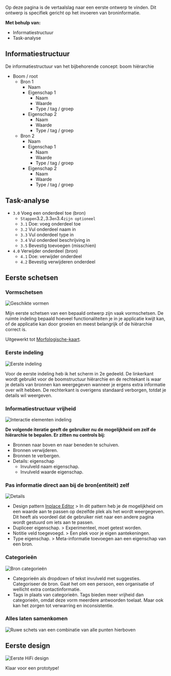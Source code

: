 

Op deze pagina is de vertaalslag naar een eerste ontwerp te vinden. Dit ontwerp is specifiek gericht op het invoeren van broninformatie.

__Met behulp van:__

* Informatiestructuur
* Task-analyse


## Informatiestructuur

De informatiestructuur van het bijbehorende concept: boom hiërarchie

* Boom / root
  * Bron 1
    * Naam
    * Eigenschap 1
      * Naam
      * Waarde
      * Type / tag / groep
    * Eigenschap 2
      * Naam
      * Waarde
      * Type / tag / groep
  * Bron 2
    * Naam
    * Eigenschap 1
      * Naam
      * Waarde
      * Type / tag / groep
    * Eigenschap 2
      * Naam
      * Waarde
      * Type / tag / groep

## Task-analyse

* `3.0` Voeg een onderdeel toe (bron)
  * `Stappen`3.2`,`3.3`en`3.4`zijn optioneel`
  * `3.1` Doe: voeg onderdeel toe
  * `3.2` Vul onderdeel naam in
  * `3.3` Vul onderdeel type in
  * `3.4` Vul onderdeel beschrijving in
  * `3.5` Bevestig toevoegen (misschien)
* `4.0` Verwijder onderdeel (bron)
  * `4.1` Doe: verwijder onderdeel
  * `4.2` Bevestig verwijderen onderdeel



## Eerste schetsen

### Vormschetsen

![Geschikte vormen](content/schetsen28.png)

Mijn eerste schetsen van een bepaald ontwerp zijn vaak vormschetsen. De ruimte indeling bepaald hoeveel functionaliteiten je in je applicatie kwijt kan, of de applicatie kan door groeien en meest belangrijk of de hiërarchie correct is.

Uitgewerkt tot [Morfologische-kaart](https://jorik.gitbook.io/project-blauwdruk/research_methods/morfologische-kaart/entiteit).

### Eerste indeling

![Eerste indeling](content/schetsen29.png)

Voor de eerste indeling heb ik het scherm in 2e gedeeld. De linkerkant wordt gebruikt voor de boomstructuur hiërarchie en de rechtekant is waar je details van bronnen kan weergegeven wanneer je ergens extra informatie over wilt hebben. De rechterkant is overigens standaard verborgen, totdat je details wil weergeven.


### Informatiestructuur vrijheid

![Interactie elementen indeling](content/schetsen33.png)

__De volgende iteratie geeft de gebruiker nu de mogelijkheid om zelf de hiërarchie te bepalen. Er zitten nu controls bij:__
* Bronnen naar boven en naar beneden te schuiven.
* Bronnen verwijderen.
* Bronnen te verbergen.
* Details: eigenschap
  * Invulveld naam eigenschap.
  * Invulveld waarde eigenschap.


### Pas informatie direct aan bij de bron(entiteit) zelf

![Details](content/schetsen30.png)

* Design pattern [Inplace Editor](http://ui-patterns.com/patterns/InplaceEditor) > In dit pattern heb je de mogelijkheid om een waarde aan te passen op dezelfde plek als het wordt weergegeven. Dit heeft als voordeel dat de gebruiker niet naar een andere pagina wordt gestuurd om iets aan te passen.
* Dupliceer eigenschap. > Experimenteel, moet getest worden.
* Notitie veld toegevoegd. > Een plek voor je eigen aantekeningen.
* Type eigenschap. > Meta-informatie toevoegen aan een eigenschap van een bron.

### Categorieën

![Bron categorieën](content/schetsen31.png)

* Categorieën als dropdown of tekst invulveld met suggesties. Categoriseer de bron. Gaat het om een persoon, een organisatie of wellicht extra contactinformatie.
* Tags in plaats van categorieën. Tags bieden meer vrijheid dan categorieën, omdat deze vorm meerdere antwoorden toelaat. Maar ook kan het zorgen tot verwarring en inconsistentie.

### Alles laten samenkomen

![Ruwe schets van een combinatie van alle punten hierboven](content/schetsen32.png)

## Eerste design

![Eerste HiFi design](content/design-1.0.0@4x.png)

Klaar voor een prototype!






